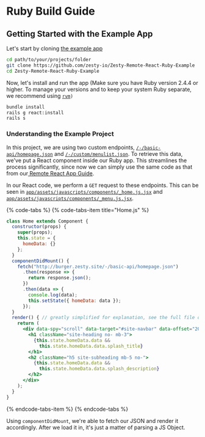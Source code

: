 # Ruby Build Guide

## Getting Started with the Example App

Let's start by cloning [the example app](https://github.com/zesty-io/Zesty-Remote-React-Ruby-Example)

```bash
cd path/to/your/projects/folder
git clone https://github.com/zesty-io/Zesty-Remote-React-Ruby-Example
cd Zesty-Remote-React-Ruby-Example
```

Now, let's install and run the app \(Make sure you have Ruby version 2.4.4 or higher. To manage your versions and to keep your system Ruby separate, we recommend using [`rvm`](https://rvm.io)`)`

```bash
bundle install
rails g react:install
rails s
```

### Understanding the Example Project

In this project, we are using two custom endpoints, [`/-/basic-api/homepage.json`](https://6c706l48-dev.preview.zestyio.com/-/basic-api/homepage.json) and [`/-/custom/menulist.json`](https://6c706l48-dev.preview.zestyio.com/-/custom/menulist.json). To retrieve this data, we've put a React component inside our Ruby app. This streamlines the process significantly, since now we can simply use the same code as that from our[ Remote React App Guide](https://github.com/zesty-io/zesty-org/tree/afa5f7fa7e3c4a65230b1295ae266512caa516ca/headless/react/remote-guide.md).

In our React code, we perform a `GET` request to these endpoints. This can be seen in [`app/assets/javascripts/components/_home.js.jsx`](https://github.com/zesty-io/Zesty-Remote-React-Ruby-Example/blob/master/app/assets/javascripts/components/_home.js.jsx) and [`app/assets/javascripts/components/_menu.js.jsx`](https://github.com/zesty-io/Zesty-Remote-React-Ruby-Example/blob/master/app/assets/javascripts/components/_menu.js.jsx).

{% code-tabs %}
{% code-tabs-item title="Home.js" %}
```jsx
class Home extends Component {
  constructor(props) {
    super(props);
    this.state = {
      homeData: {}
    };
  }
  componentDidMount() {
    fetch("http://burger.zesty.site/-/basic-api/homepage.json")
      .then(response => {
        return response.json();
      })
      .then(data => {
        console.log(data);
        this.setState({ homeData: data });
      });
  }
  render() { // greatly simplified for explanation, see the full file on Github
    return (
      <div data-spy="scroll" data-target="#site-navbar" data-offset="200">
        <h1 className="site-heading no- mb-3">
          {this.state.homeData.data &&
            this.state.homeData.data.splash_title}
        </h1>
        <h2 className="h5 site-subheading mb-5 no-">
          {this.state.homeData.data &&
            this.state.homeData.data.splash_description}
        </h2>
      </div>
    );
  }
}
```
{% endcode-tabs-item %}
{% endcode-tabs %}

Using `componentDidMount`, we're able to fetch our JSON and render it accordingly. After we load it in, it's just a matter of parsing a JS Object.

